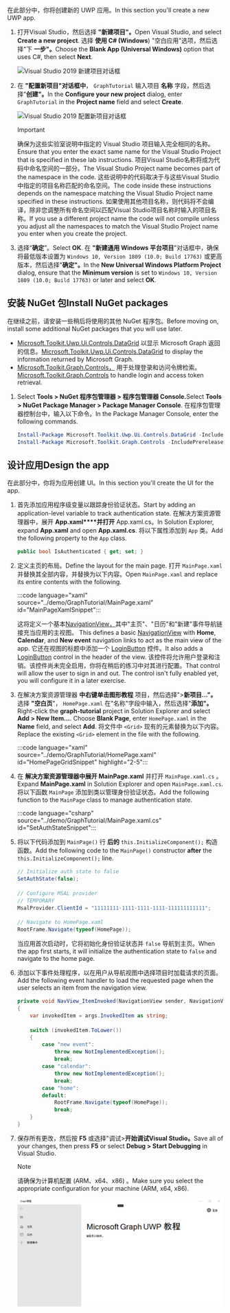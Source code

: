 <!-- markdownlint-disable MD002 MD041 -->

<span data-ttu-id="5858b-101">在此部分中，你将创建新的 UWP 应用。</span><span class="sxs-lookup"><span data-stu-id="5858b-101">In this section you'll create a new UWP app.</span></span>

1. <span data-ttu-id="5858b-102">打开Visual Studio，然后选择 **"新建项目"。**</span><span class="sxs-lookup"><span data-stu-id="5858b-102">Open Visual Studio, and select **Create a new project**.</span></span> <span data-ttu-id="5858b-103">选择 **使用 C# (Windows**) "空白应用"选项，然后选择"下 **一步"。**</span><span class="sxs-lookup"><span data-stu-id="5858b-103">Choose the **Blank App (Universal Windows)** option that uses C#, then select **Next**.</span></span>

    ![Visual Studio 2019 新建项目对话框](./images/vs-create-new-project.png)

1. <span data-ttu-id="5858b-105">在 **"配置新项目"对话框中**， `GraphTutorial` 输入项目 **名称** 字段，然后选择"**创建"。**</span><span class="sxs-lookup"><span data-stu-id="5858b-105">In the **Configure your new project** dialog, enter `GraphTutorial` in the **Project name** field and select **Create**.</span></span>

    ![Visual Studio 2019 配置新项目对话框](./images/vs-configure-new-project.png)

    > [!IMPORTANT]
    > <span data-ttu-id="5858b-107">确保为这些实验室说明中指定的 Visual Studio 项目输入完全相同的名称。</span><span class="sxs-lookup"><span data-stu-id="5858b-107">Ensure that you enter the exact same name for the Visual Studio Project that is specified in these lab instructions.</span></span> <span data-ttu-id="5858b-108">项目Visual Studio名称将成为代码中命名空间的一部分。</span><span class="sxs-lookup"><span data-stu-id="5858b-108">The Visual Studio Project name becomes part of the namespace in the code.</span></span> <span data-ttu-id="5858b-109">这些说明中的代码取决于与这些Visual Studio中指定的项目名称匹配的命名空间。</span><span class="sxs-lookup"><span data-stu-id="5858b-109">The code inside these instructions depends on the namespace matching the Visual Studio Project name specified in these instructions.</span></span> <span data-ttu-id="5858b-110">如果使用其他项目名称，则代码将不会编译，除非您调整所有命名空间以匹配Visual Studio项目名称时输入的项目名称。</span><span class="sxs-lookup"><span data-stu-id="5858b-110">If you use a different project name the code will not compile unless you adjust all the namespaces to match the Visual Studio Project name you enter when you create the project.</span></span>

1. <span data-ttu-id="5858b-111">选择“**确定**”。</span><span class="sxs-lookup"><span data-stu-id="5858b-111">Select **OK**.</span></span> <span data-ttu-id="5858b-112">在 **"新建通用 Windows 平台项目**"对话框中，确保将最低版本设置为 `Windows 10, Version 1809 (10.0; Build 17763)` 或更高版本，然后选择"**确定"。**</span><span class="sxs-lookup"><span data-stu-id="5858b-112">In the **New Universal Windows Platform Project** dialog, ensure that the **Minimum version** is set to `Windows 10, Version 1809 (10.0; Build 17763)` or later and select **OK**.</span></span>

## <a name="install-nuget-packages"></a><span data-ttu-id="5858b-113">安装 NuGet 包</span><span class="sxs-lookup"><span data-stu-id="5858b-113">Install NuGet packages</span></span>

<span data-ttu-id="5858b-114">在继续之前，请安装一些稍后将使用的其他 NuGet 程序包。</span><span class="sxs-lookup"><span data-stu-id="5858b-114">Before moving on, install some additional NuGet packages that you will use later.</span></span>

- <span data-ttu-id="5858b-115">[Microsoft.Toolkit.Uwp.Ui.Controls.DataGrid](https://www.nuget.org/packages/Microsoft.Toolkit.Uwp.Ui.Controls.DataGrid/) 以显示 Microsoft Graph 返回的信息。</span><span class="sxs-lookup"><span data-stu-id="5858b-115">[Microsoft.Toolkit.Uwp.Ui.Controls.DataGrid](https://www.nuget.org/packages/Microsoft.Toolkit.Uwp.Ui.Controls.DataGrid/) to display the information returned by Microsoft Graph.</span></span>
- <span data-ttu-id="5858b-116">[Microsoft.Toolkit.Graph.Controls，](https://www.nuget.org/packages/Microsoft.Toolkit.Graph.Controls) 用于处理登录和访问令牌检索。</span><span class="sxs-lookup"><span data-stu-id="5858b-116">[Microsoft.Toolkit.Graph.Controls](https://www.nuget.org/packages/Microsoft.Toolkit.Graph.Controls) to handle login and access token retrieval.</span></span>

1. <span data-ttu-id="5858b-117">Select **Tools > NuGet 程序包管理器 > 程序包管理器 Console.**</span><span class="sxs-lookup"><span data-stu-id="5858b-117">Select **Tools > NuGet Package Manager > Package Manager Console**.</span></span> <span data-ttu-id="5858b-118">在程序包管理器控制台中，输入以下命令。</span><span class="sxs-lookup"><span data-stu-id="5858b-118">In the Package Manager Console, enter the following commands.</span></span>

    ```powershell
    Install-Package Microsoft.Toolkit.Uwp.Ui.Controls.DataGrid -IncludePrerelease
    Install-Package Microsoft.Toolkit.Graph.Controls -IncludePrerelease
    ```

## <a name="design-the-app"></a><span data-ttu-id="5858b-119">设计应用</span><span class="sxs-lookup"><span data-stu-id="5858b-119">Design the app</span></span>

<span data-ttu-id="5858b-120">在此部分中，你将为应用创建 UI。</span><span class="sxs-lookup"><span data-stu-id="5858b-120">In this section you'll create the UI for the app.</span></span>

1. <span data-ttu-id="5858b-121">首先添加应用程序级变量以跟踪身份验证状态。</span><span class="sxs-lookup"><span data-stu-id="5858b-121">Start by adding an application-level variable to track authentication state.</span></span> <span data-ttu-id="5858b-122">在解决方案资源管理器中，展开 **App.xaml\*\*\*\*并打开** App.xaml.cs。</span><span class="sxs-lookup"><span data-stu-id="5858b-122">In Solution Explorer, expand **App.xaml** and open **App.xaml.cs**.</span></span> <span data-ttu-id="5858b-123">将以下属性添加到 `App` 类。</span><span class="sxs-lookup"><span data-stu-id="5858b-123">Add the following property to the `App` class.</span></span>

    ```csharp
    public bool IsAuthenticated { get; set; }
    ```

1. <span data-ttu-id="5858b-124">定义主页的布局。</span><span class="sxs-lookup"><span data-stu-id="5858b-124">Define the layout for the main page.</span></span> <span data-ttu-id="5858b-125">打开 `MainPage.xaml` 并替换其全部内容，并替换为以下内容。</span><span class="sxs-lookup"><span data-stu-id="5858b-125">Open `MainPage.xaml` and replace its entire contents with the following.</span></span>

    :::code language="xaml" source="../demo/GraphTutorial/MainPage.xaml" id="MainPageXamlSnippet":::

    <span data-ttu-id="5858b-126">这将定义一个基本[NavigationView，](/uwp/api/windows.ui.xaml.controls.navigationview)其中"主页"、"日历"和"新建"事件导航链接充当应用的主视图。  </span><span class="sxs-lookup"><span data-stu-id="5858b-126">This defines a basic [NavigationView](/uwp/api/windows.ui.xaml.controls.navigationview) with **Home**, **Calendar**, and **New event** navigation links to act as the main view of the app.</span></span> <span data-ttu-id="5858b-127">它还在视图的标题中添加一个 [LoginButton](https://github.com/windows-toolkit/Graph-Controls) 控件。</span><span class="sxs-lookup"><span data-stu-id="5858b-127">It also adds a [LoginButton](https://github.com/windows-toolkit/Graph-Controls) control in the header of the view.</span></span> <span data-ttu-id="5858b-128">该控件将允许用户登录和注销。该控件尚未完全启用，你将在稍后的练习中对其进行配置。</span><span class="sxs-lookup"><span data-stu-id="5858b-128">That control will allow the user to sign in and out. The control isn't fully enabled yet, you will configure it in a later exercise.</span></span>

1. <span data-ttu-id="5858b-129">在解决方案资源管理器 **中右键单击图形教程** 项目，然后选择">**新项目..."。** 选择 **"空白页**"， `HomePage.xaml` 在"名称"字段中输入，然后选择"**添加"。**</span><span class="sxs-lookup"><span data-stu-id="5858b-129">Right-click the **graph-tutorial** project in Solution Explorer and select **Add > New Item...**. Choose **Blank Page**, enter `HomePage.xaml` in the **Name** field, and select **Add**.</span></span> <span data-ttu-id="5858b-130">将文件中 `<Grid>` 现有的元素替换为以下内容。</span><span class="sxs-lookup"><span data-stu-id="5858b-130">Replace the existing `<Grid>` element in the file with the following.</span></span>

    :::code language="xaml" source="../demo/GraphTutorial/HomePage.xaml" id="HomePageGridSnippet" highlight="2-5":::

1. <span data-ttu-id="5858b-131">在 **解决方案资源管理器中展开 MainPage.xaml** 并打开 `MainPage.xaml.cs` 。</span><span class="sxs-lookup"><span data-stu-id="5858b-131">Expand **MainPage.xaml** in Solution Explorer and open `MainPage.xaml.cs`.</span></span> <span data-ttu-id="5858b-132">将以下函数 `MainPage` 添加到类以管理身份验证状态。</span><span class="sxs-lookup"><span data-stu-id="5858b-132">Add the following function to the `MainPage` class to manage authentication state.</span></span>

    :::code language="csharp" source="../demo/GraphTutorial/MainPage.xaml.cs" id="SetAuthStateSnippet":::

1. <span data-ttu-id="5858b-133">将以下代码添加到 `MainPage()` 行 **后的** `this.InitializeComponent();` 构造函数。</span><span class="sxs-lookup"><span data-stu-id="5858b-133">Add the following code to the `MainPage()` constructor **after** the `this.InitializeComponent();` line.</span></span>

    ```csharp
    // Initialize auth state to false
    SetAuthState(false);

    // Configure MSAL provider
    // TEMPORARY
    MsalProvider.ClientId = "11111111-1111-1111-1111-111111111111";

    // Navigate to HomePage.xaml
    RootFrame.Navigate(typeof(HomePage));
    ```

    <span data-ttu-id="5858b-134">当应用首次启动时，它将初始化身份验证状态并 `false` 导航到主页。</span><span class="sxs-lookup"><span data-stu-id="5858b-134">When the app first starts, it will initialize the authentication state to `false` and navigate to the home page.</span></span>

1. <span data-ttu-id="5858b-135">添加以下事件处理程序，以在用户从导航视图中选择项目时加载请求的页面。</span><span class="sxs-lookup"><span data-stu-id="5858b-135">Add the following event handler to load the requested page when the user selects an item from the navigation view.</span></span>

    ```csharp
    private void NavView_ItemInvoked(NavigationView sender, NavigationViewItemInvokedEventArgs args)
    {
        var invokedItem = args.InvokedItem as string;

        switch (invokedItem.ToLower())
        {
            case "new event":
                throw new NotImplementedException();
                break;
            case "calendar":
                throw new NotImplementedException();
                break;
            case "home":
            default:
                RootFrame.Navigate(typeof(HomePage));
                break;
        }
    }
    ```

1. <span data-ttu-id="5858b-136">保存所有更改，然后按 **F5** 或选择"调试>**开始调试Visual Studio。**</span><span class="sxs-lookup"><span data-stu-id="5858b-136">Save all of your changes, then press **F5** or select **Debug > Start Debugging** in Visual Studio.</span></span>

    > [!NOTE]
    > <span data-ttu-id="5858b-137">请确保为计算机配置 (ARM、x64、x86) 。</span><span class="sxs-lookup"><span data-stu-id="5858b-137">Make sure you select the appropriate configuration for your machine (ARM, x64, x86).</span></span>

    ![主页的屏幕截图](./images/create-app-01.png)
